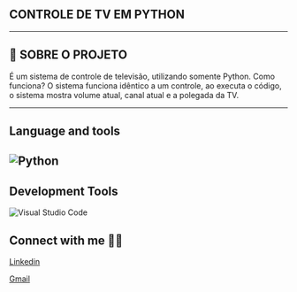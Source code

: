 ## CONTROLE DE TV EM PYTHON

----------------------------------------------------------------------------------
## :house_with_garden: SOBRE O PROJETO

É um sistema de controle de televisão, utilizando somente Python. Como funciona? O sistema funciona idêntico a um controle, ao executa o código, o sistema mostra volume atual, canal atual e a polegada da TV.
  
  
----------------------------------------------------------------------------------
## Language and tools

![Python](https://img.shields.io/badge/Python-14354C?style=for-the-badge&logo=python&logoColor=white)
----------------------------------------------------------------------------------
## Development Tools

![Visual Studio Code](https://img.shields.io/badge/Visual_Studio_Code-0078D4?style=for-the-badge&logo=visual%20studio%20code&logoColor=white)





## Connect with me 👋🏼

[Linkedin](https://www.linkedin.com/in/bruno-vinicius-821013260/)

[Gmail ](mailto:brunoviniciussantos7@gmail.com)

